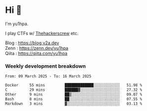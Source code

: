 # Hi 👋

I'm yu1hpa.

I play CTFs w/ [Thehackerscrew](https://www.thehackerscrew.team/) etc.

Blog : https://blog.y2a.dev  
Zenn : https://zenn.dev/yu1hpa  
Qiita : https://qiita.com/yu1hpa  

### Weekly development breakdown

<!--START_SECTION:waka-->

```txt
From: 09 March 2025 - To: 16 March 2025

Docker     55 mins         █████████████░░░░░░░░░░░░   51.98 %
C          29 mins         ██████▓░░░░░░░░░░░░░░░░░░   27.32 %
Other      9 mins          ██▒░░░░░░░░░░░░░░░░░░░░░░   09.07 %
Bash       8 mins          ██░░░░░░░░░░░░░░░░░░░░░░░   07.55 %
Markdown   3 mins          ▓░░░░░░░░░░░░░░░░░░░░░░░░   03.13 %
```

<!--END_SECTION:waka-->

